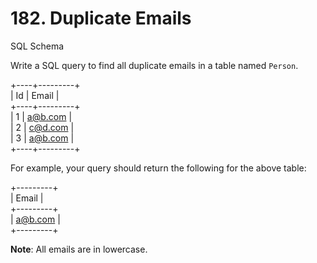 # 182. Duplicate Emails

SQL Schema

Write a SQL query to find all duplicate emails in a table named  `Person`.

+----+---------+  
| Id | Email   |  
+----+---------+  
| 1  | a@b.com |  
| 2  | c@d.com |  
| 3  | a@b.com |  
+----+---------+  

For example, your query should return the following for the above table:

+---------+  
| Email   |  
+---------+  
| a@b.com |  
+---------+  

**Note**: All emails are in lowercase.
